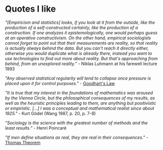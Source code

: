 # Quotes  I like

_"[Empiricism and statistics] looks, if you look at it from the outside, like the production of a self-constructed certainty, like the production of a construction. If one analyzes it epistemologically, one would perhaps guess at an operative constructivism. On the other hand, empirical sociologists cannot forget to point out that their measurements are reality, so that reality is actually always behind the data. But you can't reach it directly either, otherwise you would duplicate what is already there, instead you want to use technologies to find out more about reality. But that's approaching from behind, from an unexplored reality."_ - Niklas Luhmann at his farewell lecture 1993




_"Any observed statistical regularity will tend to collapse once pressure is placed upon it for control purposes."_ - [Goodhart's Law](https://en.wikipedia.org/wiki/Goodhart%27s_law)




_"It is true that my interest in the foundations of mathematics was aroused by the Vienna Circle, but the philosophical consequences of my results, as well as the heuristic principles leading to them, are anything but positivistic or empiristic. [...] I was a conceptual and mathematical realist since about 1925."_ - Kurt Gödel (Wang 1987, p. 20, p. 7-8)




_“Sociology is the science with the greatest number of methods and the least results.”_ - Henri Poincaré




_"If men define situations as real, they are real in their consequences."_ - [Thomas Theorem](https://en.wikipedia.org/wiki/Thomas_theorem)

